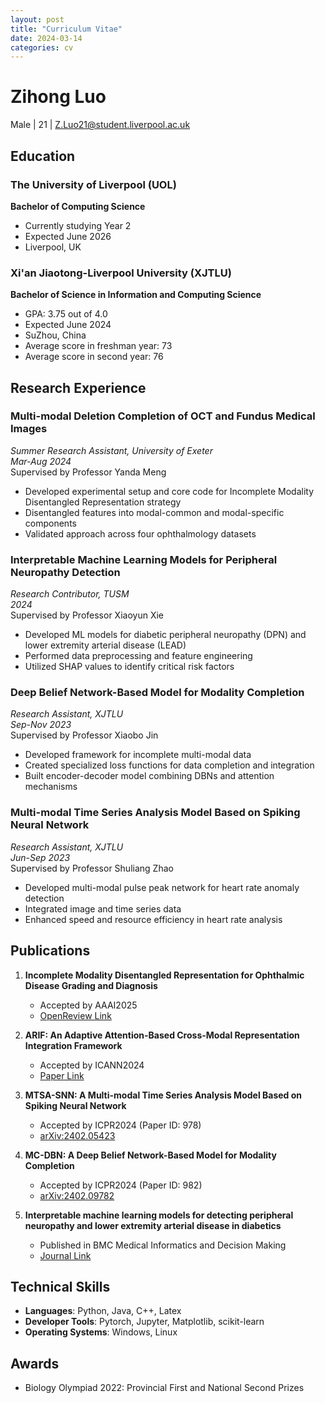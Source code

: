 ```yaml
---
layout: post
title: "Curriculum Vitae"
date: 2024-03-14
categories: cv
---
```


# Zihong Luo

Male | 21 | [Z.Luo21@student.liverpool.ac.uk](mailto:Z.Luo21@student.liverpool.ac.uk)

## Education

### The University of Liverpool (UOL)
**Bachelor of Computing Science**  
- Currently studying Year 2
- Expected June 2026
- Liverpool, UK

### Xi'an Jiaotong-Liverpool University (XJTLU)
**Bachelor of Science in Information and Computing Science**
- GPA: 3.75 out of 4.0
- Expected June 2024
- SuZhou, China
- Average score in freshman year: 73
- Average score in second year: 76

## Research Experience

### Multi-modal Deletion Completion of OCT and Fundus Medical Images
*Summer Research Assistant, University of Exeter*  
*Mar-Aug 2024*  
Supervised by Professor Yanda Meng
- Developed experimental setup and core code for Incomplete Modality Disentangled Representation strategy
- Disentangled features into modal-common and modal-specific components
- Validated approach across four ophthalmology datasets

### Interpretable Machine Learning Models for Peripheral Neuropathy Detection
*Research Contributor, TUSM*  
*2024*  
Supervised by Professor Xiaoyun Xie
- Developed ML models for diabetic peripheral neuropathy (DPN) and lower extremity arterial disease (LEAD)
- Performed data preprocessing and feature engineering
- Utilized SHAP values to identify critical risk factors

### Deep Belief Network-Based Model for Modality Completion
*Research Assistant, XJTLU*  
*Sep-Nov 2023*  
Supervised by Professor Xiaobo Jin
- Developed framework for incomplete multi-modal data
- Created specialized loss functions for data completion and integration
- Built encoder-decoder model combining DBNs and attention mechanisms

### Multi-modal Time Series Analysis Model Based on Spiking Neural Network
*Research Assistant, XJTLU*  
*Jun-Sep 2023*  
Supervised by Professor Shuliang Zhao
- Developed multi-modal pulse peak network for heart rate anomaly detection
- Integrated image and time series data
- Enhanced speed and resource efficiency in heart rate analysis

## Publications

1. **Incomplete Modality Disentangled Representation for Ophthalmic Disease Grading and Diagnosis**
   - Accepted by AAAI2025
   - [OpenReview Link](https://openreview.net/forum?id=IlJw8PAYYS)

2. **ARIF: An Adaptive Attention-Based Cross-Modal Representation Integration Framework**
   - Accepted by ICANN2024
   - [Paper Link](https://link.springer.com/chapter/10.1007/978-3-031-72347-6_1)

3. **MTSA-SNN: A Multi-modal Time Series Analysis Model Based on Spiking Neural Network**
   - Accepted by ICPR2024 (Paper ID: 978)
   - [arXiv:2402.05423](https://arxiv.org/abs/2402.05423)

4. **MC-DBN: A Deep Belief Network-Based Model for Modality Completion**
   - Accepted by ICPR2024 (Paper ID: 982)
   - [arXiv:2402.09782](https://www.arxiv.org/abs/2402.09782)

5. **Interpretable machine learning models for detecting peripheral neuropathy and lower extremity arterial disease in diabetics**
   - Published in BMC Medical Informatics and Decision Making
   - [Journal Link](https://link.springer.com/article/10.1186/s12911-024-02595-z)

## Technical Skills

- **Languages**: Python, Java, C++, Latex
- **Developer Tools**: Pytorch, Jupyter, Matplotlib, scikit-learn
- **Operating Systems**: Windows, Linux

## Awards
- Biology Olympiad 2022: Provincial First and National Second Prizes 